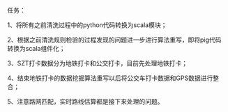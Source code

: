 任务：

1、将所有之前清洗过程中的python代码转换为scala模块；

2、根据之前清洗规则检验的过程发现的问题进一步进行算法重写，即将pig代码转换为scala组件化；

3、SZT打卡数据分为地铁打卡和公交打卡，目前先处理地铁打卡；

4、结束地铁打卡的数据挖掘算法重写以后将公交车打卡数据和GPS数据进行整合；

5、注意路网匹配，实时路线估算都是接下来处理的问题。